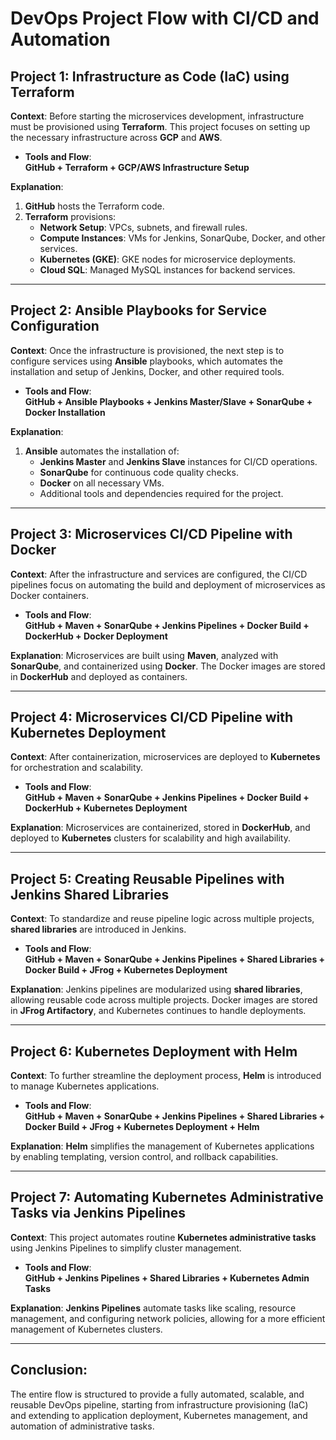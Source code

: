 
# DevOps Project Flow with CI/CD and Automation

## Project 1: Infrastructure as Code (IaC) using Terraform
**Context**: Before starting the microservices development, infrastructure must be provisioned using **Terraform**. This project focuses on setting up the necessary infrastructure across **GCP** and **AWS**.
- **Tools and Flow**:  
  **GitHub + Terraform + GCP/AWS Infrastructure Setup**

**Explanation**:
1. **GitHub** hosts the Terraform code.
2. **Terraform** provisions:
   - **Network Setup**: VPCs, subnets, and firewall rules.
   - **Compute Instances**: VMs for Jenkins, SonarQube, Docker, and other services.
   - **Kubernetes (GKE)**: GKE nodes for microservice deployments.
   - **Cloud SQL**: Managed MySQL instances for backend services.


---

## Project 2: Ansible Playbooks for Service Configuration
**Context**: Once the infrastructure is provisioned, the next step is to configure services using **Ansible** playbooks, which automates the installation and setup of Jenkins, Docker, and other required tools.
- **Tools and Flow**:  
  **GitHub + Ansible Playbooks + Jenkins Master/Slave + SonarQube + Docker Installation**

**Explanation**:
1. **Ansible** automates the installation of:
   - **Jenkins Master** and **Jenkins Slave** instances for CI/CD operations.
   - **SonarQube** for continuous code quality checks.
   - **Docker** on all necessary VMs.
   - Additional tools and dependencies required for the project.



---

## Project 3: Microservices CI/CD Pipeline with Docker
**Context**: After the infrastructure and services are configured, the CI/CD pipelines focus on automating the build and deployment of microservices as Docker containers.
- **Tools and Flow**:  
  **GitHub + Maven + SonarQube + Jenkins Pipelines + Docker Build + DockerHub + Docker Deployment**

**Explanation**: 
Microservices are built using **Maven**, analyzed with **SonarQube**, and containerized using **Docker**. The Docker images are stored in **DockerHub** and deployed as containers.

---

## Project 4: Microservices CI/CD Pipeline with Kubernetes Deployment
**Context**: After containerization, microservices are deployed to **Kubernetes** for orchestration and scalability.
- **Tools and Flow**:  
  **GitHub + Maven + SonarQube + Jenkins Pipelines + Docker Build + DockerHub + Kubernetes Deployment**

**Explanation**: 
Microservices are containerized, stored in **DockerHub**, and deployed to **Kubernetes** clusters for scalability and high availability.

---

## Project 5: Creating Reusable Pipelines with Jenkins Shared Libraries
**Context**: To standardize and reuse pipeline logic across multiple projects, **shared libraries** are introduced in Jenkins.
- **Tools and Flow**:  
  **GitHub + Maven + SonarQube + Jenkins Pipelines + Shared Libraries + Docker Build + JFrog + Kubernetes Deployment**

**Explanation**: 
Jenkins pipelines are modularized using **shared libraries**, allowing reusable code across multiple projects. Docker images are stored in **JFrog Artifactory**, and Kubernetes continues to handle deployments.


---

## Project 6: Kubernetes Deployment with Helm
**Context**: To further streamline the deployment process, **Helm** is introduced to manage Kubernetes applications.
- **Tools and Flow**:  
  **GitHub + Maven + SonarQube + Jenkins Pipelines + Shared Libraries + Docker Build + JFrog + Kubernetes Deployment + Helm**

**Explanation**: 
**Helm** simplifies the management of Kubernetes applications by enabling templating, version control, and rollback capabilities.


---

## Project 7: Automating Kubernetes Administrative Tasks via Jenkins Pipelines
**Context**: This project automates routine **Kubernetes administrative tasks** using Jenkins Pipelines to simplify cluster management.
- **Tools and Flow**:  
  **GitHub + Jenkins Pipelines + Shared Libraries + Kubernetes Admin Tasks**

**Explanation**: 
**Jenkins Pipelines** automate tasks like scaling, resource management, and configuring network policies, allowing for a more efficient management of Kubernetes clusters.



---

## Conclusion:
The entire flow is structured to provide a fully automated, scalable, and reusable DevOps pipeline, starting from infrastructure provisioning (IaC) and extending to application deployment, Kubernetes management, and automation of administrative tasks.
